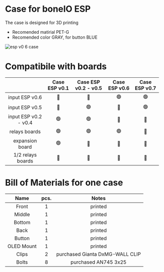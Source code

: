 # Case for boneIO ESP
The case is designed for 3D printing
* Recomended matirial PET-G
* Recomended color GRAY, for button BLUE
  

![esp v0 6 case](https://github.com/boneIO-eu/case_esp/assets/70077751/fea037be-4a02-4621-843d-14541431e425)



# Compatibile with boards

|  | Case ESP v0.1 | Case ESP v0.2 - v0.5 | Case ESP v0.6 | Case ESP v0.7 |
| :---: | :---: | :---: | :---: | :---: |
| input ESP v0.6| 🔴 | 🔴 | 🟢 | 🟢 |
| input ESP v0.5| 🔴 | 🟢 | 🔴 | 🟢 |
| input ESP v0.2 - v0.4  | 🟢 | 🟢 | 🔴 | 🔴 |
| relays boards    | 🟢 | 🟢 | 🟢 | 🔴 |
| expansion board  | 🟢 | 🔴 | 🔴 | 🔴 |
| 1/2 relays boards| 🔴 | 🔴 | 🔴 | 🔴 |

# Bill of Materials for one case
| Name | pcs. | Notes|
| :---: | :---: | :---: |
| Front   | 1     | printed |
| Middle  | 1     | printed |
| Bottom  | 1     | printed |
| Back  | 1       | printed |
| Button | 1 | printed |
| OLED Mount | 1  | printed |
| Clips  | 2       | purchased Gianta DxMG-WALL CLIP |
| Bolts| 8 | purchased  AN745 3x25 |
